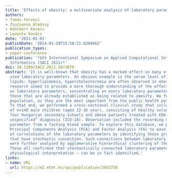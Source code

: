 ```yaml
---
title: 'Effects of obesity: a multivariate analysis of laboratory parameters'
authors:
- Tamás Ferenci
- Zsuzsanna Almássy
- Adalbert Kovács
- Levente Kovács
date: '2011-01-01'
publishDate: '2024-01-29T15:58:21.620946Z'
publication_types:
- paper-conference
publication: '*6th International Symposium on Applied Computational Intelligence and
  Informatics (SACI 2011)*'
doi: 10.1109/SACI.2011.5873079
abstract: 'It is well-known that obesity has a marked effect on many of the routinely
  used laboratory parameters. An obvious example is the serum level of various blood
  lipids: hyperlipidemia, hypercholesteremia are often observed in obese people. Our
  research aimed to provide a more thorough understanding of the effects of obesity
  on laboratory parameters, concentrating on every laboratory parameter, not just
  those that are already established as being related to obesity. We focused on adolescent
  population, as they are the most important from the public health point of view.
  To that end, we performed a cross-sectional clinical study that included the observation
  of n=148 male children (aged 12-16 year), consisting of healthy volunteers from
  four Hungarian secondary schools and obese patients treated with E66.9 “Obesity,
  unspecified” diagnosis (ICD-10). Observation included the recording of 27 laboratory
  parameter from a fasting blood sample. To explore this database, we performed a
  Principal Components Analysis (PCA) and Factor Analysis (FA) to ease the understanding
  of correlations of the laboratory parameters by identifying those groups of variables
  that have stochastic connection. Such connections between laboratory parameters
  were further analyzed by agglomerative hierarchical clustering of the variables.
  These all confirmed that stochastically connected laboratory parameters – with different
  physiological interpretation – can be in fact identified.'
links:
- name: URL
  url: https://m2.mtmt.hu/api/publication/2663758
---
```

